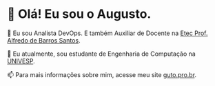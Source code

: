 # 👋 Olá! Eu sou o Augusto.

🔭 Eu sou Analista DevOps. E também Auxiliar de Docente na [Etec Prof. Alfredo de Barros Santos](https://eteabs.com.br/).

🌱 Eu atualmente, sou estudante de Engenharia de Computação na [UNIVESP](https://univesp.br/cursos/engenharia-de-computacao).

📫 Para mais informações sobre mim, acesse meu site [guto.pro.br](https://guto.pro.br/?utm_source=github.com&utm_medium=gh-profile-gutocosta&utm_campaign=gutocosta).
